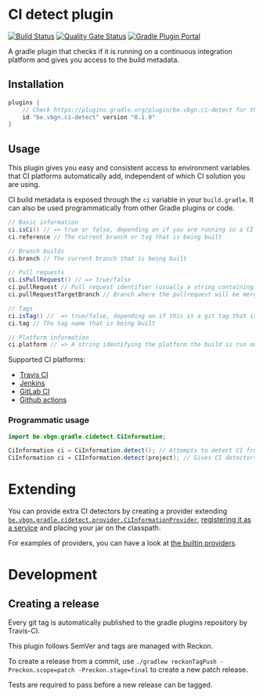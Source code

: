 # CI detect plugin

[![Build Status](https://travis-ci.com/vierbergenlars/ci-detect-gradle-plugin.svg?branch=master)](https://travis-ci.com/vierbergenlars/ci-detect-gradle-plugin)
[![Quality Gate Status](https://sonarcloud.io/api/project_badges/measure?project=vierbergenlars_ci-detect-gradle-plugin&metric=alert_status)](https://sonarcloud.io/dashboard?id=vierbergenlars_ci-detect-gradle-plugin)
[![Gradle Plugin Portal](https://img.shields.io/maven-metadata/v/https/plugins.gradle.org/m2/be/vbgn/ci-detect/be.vbgn.ci-detect.gradle.plugin/maven-metadata.xml.svg?colorB=007ec6&label=be.vbgn.ci-detect)](https://plugins.gradle.org/plugin/be.vbgn.ci-detect)

A gradle plugin that checks if it is running on a continuous integration platform and gives you access to the build metadata.

## Installation

```gradle
plugins {
    // Check https://plugins.gradle.org/plugin/be.vbgn.ci-detect for the latest version
    id "be.vbgn.ci-detect" version "0.1.0"
}
```

## Usage

This plugin gives you easy and consistent access to environment variables that CI platforms automatically add, independent of which CI solution you are using.

CI build metadata is exposed through the `ci` variable in your `build.gradle`. It can also be used programmatically from other Gradle plugins or code.

```gradle
// Basic information
ci.isCi() // => true or false, depending on if you are running in a CI server or not
ci.reference // The current branch or tag that is being built

// Branch builds
ci.branch // The current branch that is being built

// Pull requests
ci.isPullRequest() // => true/false
ci.pullRequest // Pull request identifier (usually a string containing a number, depends on your SCM system)
ci.pullRequestTargetBranch // Branch where the pullrequest will be merged into

// Tags
ci.isTag() //  => true/false, depending on if this is a git tag that is being built or not
ci.tag // The tag name that is being built

// Platform information
ci.platform // => A string identifying the platform the build is run on.
```

Supported CI platforms:

 * [Travis CI](https://travis-ci.org)
 * [Jenkins](https://jenkins.io)
 * [GitLab CI](https://about.gitlab.com/product/continuous-integration/)
 * [Github actions](https://github.com/features/actions)

### Programmatic usage

```java
import be.vbgn.gradle.cidetect.CiInformation;

CiInformation ci = CiInformation.detect(); // Attempts to detect CI from environment variables
CiInformation ci = CIInformation.detect(project); // Gives CI detectors access to the gradle Project variable, which may be used by detectors to extract additional information
```

# Extending

You can provide extra CI detectors by creating a provider extending [`be.vbgn.gradle.cidetect.provider.CiInformationProvider`](./src/main/java/be/vbgn/gradle/cidetect/provider/CiInformationProvider.java),
[registering it as a service](https://docs.oracle.com/javase/7/docs/api/java/util/ServiceLoader.html) and placing your jar on the classpath.

For examples of providers, you can have a look at [the builtin providers](./src/main/java/be/vbgn/gradle/cidetect/impl).

# Development

## Creating a release

Every git tag is automatically published to the gradle plugins repository by Travis-CI.

This plugin follows SemVer and tags are managed with Reckon.

To create a release from a commit, use `./gradlew reckonTagPush -Preckon.scope=patch -Preckon.stage=final` to create a new patch release.

Tests are required to pass before a new release can be tagged.
